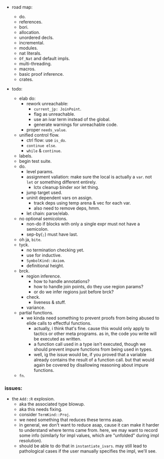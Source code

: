 
- road map:
    - do.
    - references.
    - bori.
    - allocation.
    - unordered decls.
    - incremental.
    - modules.
    - nat literals.
    - `Of_Nat` and default impls.
    - multi-threading.
    - macros.
    - basic proof inference.
    - crates.


- todo:
    - elab do:
        - rework unreachable:
            - `current_jp: JoinPoint`.
            - flag as unreachable.
            - use an ivar term instead of the global.
            - generate warnings for unreachable code.
        - proper `needs_value`.
    - unified control flow.
        - ctrl flow: use `is_do`.
        - `continue else`.
        - `while` & `continue`.
    - labels.
    - begin test suite.
    - do.
        - level params.
        - assignment valiation: make sure the local is actually a `var`.
          not `let` or something different entirely.
            - lctx cleanup binder xor let thing.
        - jump target used.
        - uninit dependent vars on assign.
            - track deps using temp arena & vec for each var.
            - also need to remove deps, hmm.
        - let chain: parse/elab.
    - no optional semicolons.
        - non-do if blocks with only a single expr must not have a semicolon.
        - sep-by(`;`) must have last.
    - oh ja, `bite`.
    - tyck.
        - no termination checking yet.
        - use for inductive.
        - `SymbolKind::Axiom`.
        - definitional height.
    - brck.
        - region inference.
            - how to handle annotations?
            - how to handle join points, do they use region params?
            - or do we infer regions just before brck?
        - check.
            - liveness & stuff.
        - variance.
    - partial functions.
        - we kinda need something to prevent proofs from
          being abused to elide calls to effectful functions.
            - actually, i think that's fine. cause this would only apply
              to tactics or other meta programs.
              as in, the code you write will be executed as written.
            - a function call used in a type isn't executed,
              though we should prevent impure functions from being used
              in types.
            - well, ig the issue would be, if you proved that a variable
              already contains the result of a function call.
              but that would again be covered by disallowing reasoning
              about impure functions.
    - `fn`.


### issues:

- the `Add::R` explosion.
    - aka the associated type blowup.
    - aka this needs fixing.
    - consider `TermKind::Proj`.
    - we need something that reduces these terms asap.
    - in general, we don't want to reduce asap, cause it can make it harder
      to understand where terms came from.
      here, we may want to record some info (similarly for impl values,
      which are "unfolded" during impl resolution).
    - should be able to do that in `instantiate_ivars`. may still lead to
      pathological cases if the user manually specifies the impl, we'll see.


